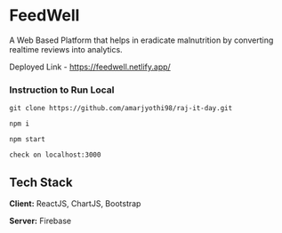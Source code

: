 # FeedWell
A Web Based Platform that helps in eradicate malnutrition by converting realtime reviews into analytics.

Deployed Link - https://feedwell.netlify.app/


### Instruction to Run Local

`git clone https://github.com/amarjyothi98/raj-it-day.git`

`npm i`

`npm start`

`check on localhost:3000`



## Tech Stack

**Client:** ReactJS, ChartJS, Bootstrap

**Server:** Firebase

